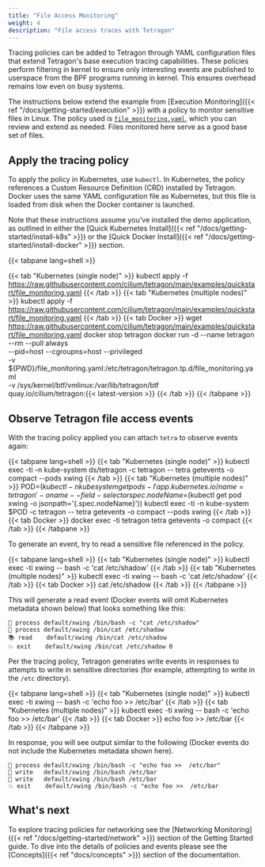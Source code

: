 ```yaml
---
title: "File Access Monitoring"
weight: 4
description: "File access traces with Tetragon"
---
```


Tracing policies can be added to Tetragon through YAML configuration files
that extend Tetragon's base execution tracing capabilities. These policies
perform filtering in kernel to ensure only interesting events are published
to userspace from the BPF programs running in kernel. This ensures overhead
remains low even on busy systems.

The instructions below extend the example from [Execution Monitoring]({{< ref "/docs/getting-started/execution" >}})
with a policy to monitor sensitive files in Linux. The policy used is
[`file_monitoring.yaml`](https://github.com/cilium/tetragon/blob/main/examples/quickstart/file_monitoring.yaml),
which you can review and extend as needed. Files monitored here serve as a good
base set of files.

## Apply the tracing policy

To apply the policy in Kubernetes, use `kubectl`. In Kubernetes, the policy
references a Custom Resource Definition (CRD) installed by Tetragon. Docker uses
the same YAML configuration file as Kubernetes, but this file is loaded from
disk when the Docker container is launched.

Note that these instructions assume you've installed the demo application, as
outlined in either the [Quick Kubernetes Install]({{< ref "/docs/getting-started/install-k8s" >}})
or the [Quick Docker Install]({{< ref "/docs/getting-started/install-docker" >}})
section.

{{< tabpane lang=shell >}}

{{< tab "Kubernetes (single node)" >}}
kubectl apply -f https://raw.githubusercontent.com/cilium/tetragon/main/examples/quickstart/file_monitoring.yaml
{{< /tab >}}
{{< tab "Kubernetes (multiple nodes)" >}}
kubectl apply -f https://raw.githubusercontent.com/cilium/tetragon/main/examples/quickstart/file_monitoring.yaml
{{< /tab >}}
{{< tab Docker >}}
wget https://raw.githubusercontent.com/cilium/tetragon/main/examples/quickstart/file_monitoring.yaml
docker stop tetragon
docker run -d --name tetragon --rm --pull always \
  --pid=host --cgroupns=host --privileged \
  -v ${PWD}/file_monitoring.yaml:/etc/tetragon/tetragon.tp.d/file_monitoring.yaml \
  -v /sys/kernel/btf/vmlinux:/var/lib/tetragon/btf \
  quay.io/cilium/tetragon:{{< latest-version >}}
{{< /tab >}}
{{< /tabpane >}}

## Observe Tetragon file access events

With the tracing policy applied you can attach `tetra` to observe events again:

{{< tabpane lang=shell >}}
{{< tab "Kubernetes (single node)" >}}
kubectl exec -ti -n kube-system ds/tetragon -c tetragon -- tetra getevents -o compact --pods xwing
{{< /tab >}}
{{< tab "Kubernetes (multiple nodes)" >}}
POD=$(kubectl -n kubesystem get pods -l 'app.kubernetes.io/name=tetragon' -o name --field-selector spec.nodeName=$(kubectl get pod xwing -o jsonpath='{.spec.nodeName}'))
kubectl exec -ti -n kube-system $POD -c tetragon -- tetra getevents -o compact --pods xwing
{{< /tab >}}
{{< tab Docker >}}
docker exec -ti tetragon tetra getevents -o compact
{{< /tab >}}
{{< /tabpane >}}

To generate an event, try to read a sensitive file referenced in the policy.

{{< tabpane lang=shell >}}
{{< tab "Kubernetes (single node)" >}}
kubectl exec -ti xwing -- bash -c 'cat /etc/shadow'
{{< /tab >}}
{{< tab "Kubernetes (multiple nodes)" >}}
kubectl exec -ti xwing -- bash -c 'cat /etc/shadow'
{{< /tab >}}
{{< tab Docker >}}
cat /etc/shadow
{{< /tab >}}
{{< /tabpane >}}

This will generate a read event (Docker events will omit Kubernetes metadata
shown below) that looks something like this:

```
🚀 process default/xwing /bin/bash -c "cat /etc/shadow"
🚀 process default/xwing /bin/cat /etc/shadow
📚 read    default/xwing /bin/cat /etc/shadow
💥 exit    default/xwing /bin/cat /etc/shadow 0
```

Per the tracing policy, Tetragon generates write events in responses to attempts
to write in sensitive directories (for example, attempting to write in the
`/etc` directory).

{{< tabpane lang=shell >}}
{{< tab "Kubernetes (single node)" >}}
kubectl exec -ti xwing -- bash -c 'echo foo >> /etc/bar'
{{< /tab >}}
{{< tab "Kubernetes (multiple nodes)" >}}
kubectl exec -ti xwing -- bash -c 'echo foo >> /etc/bar'
{{< /tab >}}
{{< tab Docker >}}
echo foo >> /etc/bar
{{< /tab >}}
{{< /tabpane >}}

In response, you will see output similar to the following (Docker events do not
include the Kubernetes metadata shown here).

```
🚀 process default/xwing /bin/bash -c "echo foo >>  /etc/bar"
📝 write   default/xwing /bin/bash /etc/bar
📝 write   default/xwing /bin/bash /etc/bar
💥 exit    default/xwing /bin/bash -c "echo foo >>  /etc/bar
```

## What's next

To explore tracing policies for networking see the [Networking Monitoring]({{< ref "/docs/getting-started/network" >}})
section of the Getting Started guide.
To dive into the details of policies and events please see the [Concepts]({{< ref "docs/concepts" >}})
section of the documentation.
